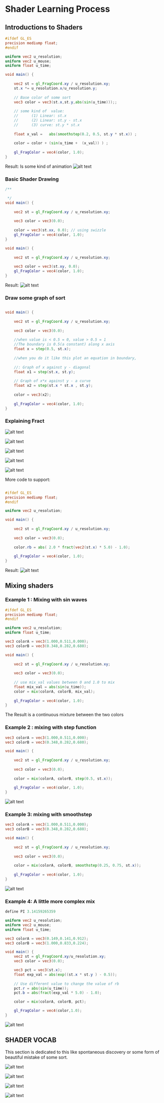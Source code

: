 # Shader Learning Process

## Introductions to Shaders

```glsl
#ifdef GL_ES
precision mediump float;
#endif 

uniform vec2 u_resolution;
uniform vec2 u_mouse;
uniform float u_time;

void main() {   
    
    vec2 st = gl_FragCoord.xy / u_resolution.xy;
    st.x *= u_resolution.x/u_resolution.y;
    
    // Base color of some sort
    vec3 color = vec3(st.x,st.y,abs(sin(u_time)));;
    
    // some kind of  value:
    //      (1) Linear: st.x
    //      (2) Linear: st.y - st.x
    //      (3) curve: st.y * st.x
  
    float x_val =   abs(smoothstep(0.2, 0.5, st.y * st.x)) ; 
    
    color = color + (sin(u_time +  (x_val)) ) ;
    
    gl_FragColor = vec4(color, 1.0);
}
```

Result: Is some kind of animation
![alt text](img/image001.png)

### Basic Shader Drawing

```glsl
/**

 */
void main() {
    
    vec2 st = gl_FragCoord.xy / u_resolution.xy;
 
    vec3 color = vec3(0.0);
    
    color = vec3(st.xx, 0.0); // using swizzle
    gl_FragColor = vec4(color, 1.0);
}
```

```glsl
void main() {
    
    vec2 st = gl_FragCoord.xy / u_resolution.xy;
    
    vec3 color = vec3(st.xy, 0.0);
    gl_FragColor = vec4(color, 1.0);
}
```
Result: 
![alt text](img/image002.png)


### Draw some graph of sort

```glsl

void main() {
    
    vec2 st = gl_FragCoord.xy / u_resolution.xy;
 
    vec3 color = vec3(0.0);
    
    //when value is < 0.5 = 0, value > 0.5 = 1
    //The boundary is 0.5(a constant) along x axis
    float x = step(0.5, st.x);
    
    //when you do it like this plot an equation in boundary,
    
    //: Graph of x against y - diagonal
    float x1 = step(st.x, st.y);
    
    // Graph of x*x against y - a curve
    float x2 = step(st.x * st.x , st.y);
    
    color = vec3(x2);
    
    gl_FragColor = vec4(color, 1.0);
}
```

### Explaining Fract

![alt text](img/fract_exp.png)

![alt text](img/fract_001.png)

![alt text](img/fract_002.png)

![alt text](img/fract_003.png)

![alt text](img/fract_004.png)

More code to support:

```glsl

#ifdef GL_ES
precision mediump float;
#endif

uniform vec2 u_resolution;

void main() {
    
    vec2 st = gl_FragCoord.xy / u_resolution.xy;
 
    vec3 color = vec3(0.0);
    
    color.rb = abs( 2.0 * fract(vec2(st.x) * 5.0) - 1.0);
    
    gl_FragColor = vec4(color, 1.0);
}

```

Result:
![alt text](img/fract_005_result.png)

## Mixing shaders

### Example 1 : Mixing with sin waves

```glsl
#ifdef GL_ES
precision mediump float;
#endif

uniform vec2 u_resolution;
uniform float u_time;

vec3 colorA = vec3(1.000,0.511,0.000);
vec3 colorB = vec3(0.348,0.282,0.680);

void main() {
    
    vec2 st = gl_FragCoord.xy / u_resolution.xy;
 
    vec3 color = vec3(0.0);
    
    // use mix_val values between 0 and 1.0 to mix
    float mix_val = abs(sin(u_time)); 
    color = mix(colorA, colorB, mix_val);
    
    gl_FragColor = vec4(color, 1.0);
}
```

The Result is a continuous mixture between the two colors

### Example 2 : mixing with step function

```glsl
vec3 colorA = vec3(1.000,0.511,0.000);
vec3 colorB = vec3(0.348,0.282,0.680);

void main() {
    
    vec2 st = gl_FragCoord.xy / u_resolution.xy;
 
    vec3 color = vec3(0.0);
    
    color = mix(colorA, colorB, step(0.5, st.x));
    
    gl_FragColor = vec4(color, 1.0);
}
```

![alt text](img/mix_001_step.png)

### Example 3: mixing with smoothstep

```glsl
vec3 colorA = vec3(1.000,0.511,0.000);
vec3 colorB = vec3(0.348,0.282,0.680);

void main() {
    
    vec2 st = gl_FragCoord.xy / u_resolution.xy;
 
    vec3 color = vec3(0.0);
    
    color = mix(colorA, colorB, smoothstep(0.25, 0.75, st.x));
    
    gl_FragColor = vec4(color, 1.0);
}
```

![alt text](img/mix_smoothstep.png)

### Example 4: A little more complex mix

```glsl
define PI 3.14159265359

uniform vec2 u_resolution;
uniform vec2 u_mouse;
uniform float u_time;

vec3 colorA = vec3(0.149,0.141,0.912);
vec3 colorB = vec3(1.000,0.833,0.224);

void main() {
    vec2 st = gl_FragCoord.xy/u_resolution.xy;
    vec3 color = vec3(0.0);

    vec3 pct = vec3(st.x);
    float exp_val = abs(exp((st.x * st.y ) - 0.5));
    
    // Use different value to change the value of rb
    pct.r = abs(sin(u_time));
    pct.b = abs(fract(exp_val * 5.0) - 1.0);

    color = mix(colorA, colorB, pct);

    gl_FragColor = vec4(color,1.0);
}

```

![alt text](img/mix_003_moreComp.png)

## SHADER VOCAB

This section is dedicated to this like spontaneous discovery or some form of beautiful mistake of some sort.

![alt text](img/sv_expo1.png)

![alt text](img/sv_expo2.png)

![alt text](img/image.png)

![alt text](img/image-1.png)